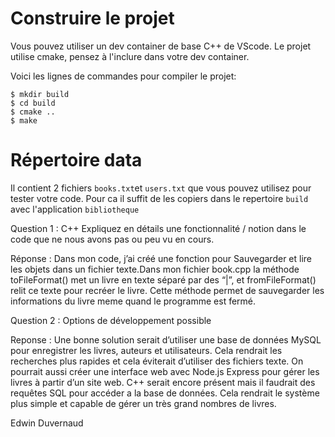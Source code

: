 # Construire le projet

Vous pouvez utiliser un dev container de base C++ de VScode.
Le projet utilise cmake, pensez à l'inclure dans votre dev container.

Voici les lignes de commandes pour compiler le projet:

```
$ mkdir build
$ cd build
$ cmake ..
$ make
```

# Répertoire data

Il contient 2 fichiers `books.txt`et `users.txt` que vous pouvez utilisez pour tester votre code.
Pour ca il suffit de les copiers dans le repertoire `build` avec l'application `bibliotheque`

Question 1 : C++
Expliquez en détails une fonctionnalité / notion dans le code que ne nous avons pas ou peu vu en cours.

Réponse : Dans mon code, j’ai créé une fonction pour Sauvegarder et lire les objets dans un fichier texte.Dans mon fichier book.cpp la méthode toFileFormat() met un livre en texte séparé par des “|”, et fromFileFormat() relit ce texte pour recréer le livre. Cette méthode permet de sauvegarder les informations du livre meme quand le programme est fermé.

Question 2 : Options de développement possible

Reponse : Une bonne solution serait d’utiliser une base de données MySQL pour enregistrer les livres, auteurs et utilisateurs. Cela rendrait les recherches plus rapides et cela éviterait d’utiliser des fichiers texte. On pourrait aussi créer une interface web avec Node.js Express pour gérer les livres à partir d’un site web. C++ serait encore présent mais il faudrait des requêtes SQL pour accéder a la base de données. Cela rendrait le système plus simple et capable de gérer un très grand nombres de livres.

Edwin Duvernaud
